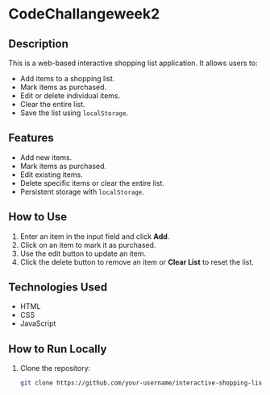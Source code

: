 # CodeChallangeweek2

## Description
This is a web-based interactive shopping list application. It allows users to:
- Add items to a shopping list.
- Mark items as purchased.
- Edit or delete individual items.
- Clear the entire list.
- Save the list using `localStorage`.

## Features
- Add new items.
- Mark items as purchased.
- Edit existing items.
- Delete specific items or clear the entire list.
- Persistent storage with `localStorage`.

## How to Use
1. Enter an item in the input field and click **Add**.
2. Click on an item to mark it as purchased.
3. Use the edit button to update an item.
4. Click the delete button to remove an item or **Clear List** to reset the list.

## Technologies Used
- HTML
- CSS
- JavaScript

## How to Run Locally
1. Clone the repository:
   ```bash
   git clone https://github.com/your-username/interactive-shopping-list.git
